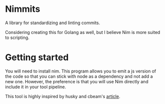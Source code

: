 # Nimmits

A library for standardizing and linting commits.

Considering creating this for Golang as well, but I believe Nim is more suited to scripting.


# Getting started

You will need to install nim. This program allows you to emit
a js version of the code so that you can stick with node as a dependency and not add a new one. However, the preference is that you will use Nim directly and include it in your tool pipeline. 

This tool is highly inspired by husky and cbeam's [article](https://cbea.ms/git-commit/).

